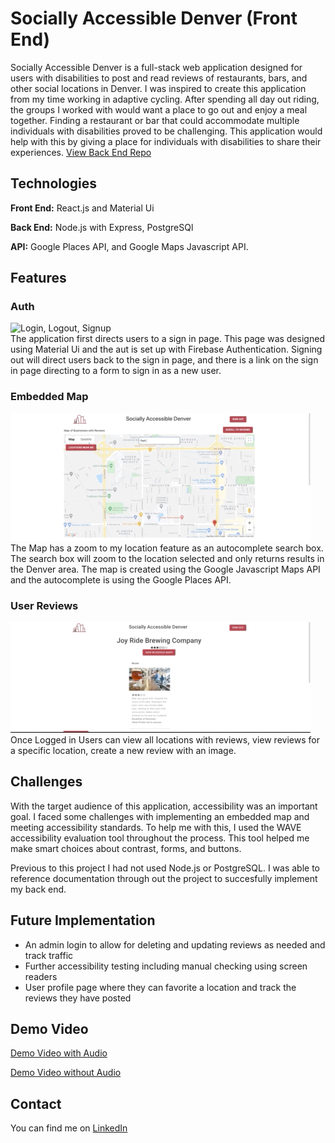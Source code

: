 # Socially Accessible Denver (Front End) 
Socially Accessible Denver is a full-stack web application designed for users with disabilities to post and read reviews of restaurants, bars, and other social locations in Denver. I was inspired to create this application from my time working in adaptive cycling. After spending all day out riding, the groups I worked with would want a place to go out and enjoy a meal together. Finding a restaurant or bar that could accommodate multiple individuals with disabilities proved to be challenging. This application would help with this by giving a place for individuals with disabilities to share their experiences.
[View Back End Repo](https://github.com/JAGrenier/Socially-Accessible-Denver-Back-End)

## Technologies 
**Front End:** React.js and Material Ui

**Back End:** Node.js with Express, PostgreSQl

**API:** Google Places API, and Google Maps Javascript API.

## Features
### Auth 
![Login, Logout, Signup](./GifsForReadMe/SignIn.gif)
<br>
The application first directs users to a sign in page. This page was designed using Material Ui and the aut is set up with Firebase Authentication. Signing out will direct users back to the sign in page, and there is a link on the sign in page directing to a form to sign in as a new user. 
<br>
### Embedded Map 
![Map Features](./GifsForReadMe/MapFeatures.gif)
<br> 
The Map has a zoom to my location feature as an autocomplete search box. The search box will zoom to the location selected and only returns results in the Denver area. The map is created using the Google Javascript Maps API and the autocomplete is using the Google Places API.
<br>
### User Reviews
![ReviewFeature](./GifsForReadMe/Review.gif) 
<br>
Once Logged in Users can view all locations with reviews, view reviews for a specific location, create a new review with an image. 


## Challenges
With the target audience of this application, accessibility was an important goal. I faced some challenges with implementing an embedded map and meeting accessibility standards. To help me with this, I used the WAVE accessibility evaluation tool throughout the process. This tool helped me make smart choices about contrast, forms, and buttons. 

Previous to this project I had not used Node.js or PostgreSQL. I was able to reference documentation through out the project to succesfully implement my back end.

## Future Implementation
* An admin login to allow for deleting and updating reviews as needed and track traffic 
* Further accessibility testing including manual checking using screen readers 
* User profile page where they can favorite a location and track the reviews they have posted 

## Demo Video 
[Demo Video with Audio](https://www.youtube.com/watch?v=81MHBvVuVqE&t=2s) 

[Demo Video without Audio](https://www.youtube.com/watch?v=NZ8C9ButCNU&t=1s)

## Contact 
You can find me on [LinkedIn](https://www.linkedin.com/in/jagrenier/)
